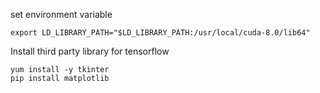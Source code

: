 set environment variable
```
export LD_LIBRARY_PATH="$LD_LIBRARY_PATH:/usr/local/cuda-8.0/lib64"
```

Install third party library for tensorflow
```
yum install -y tkinter
pip install matplotlib
```

